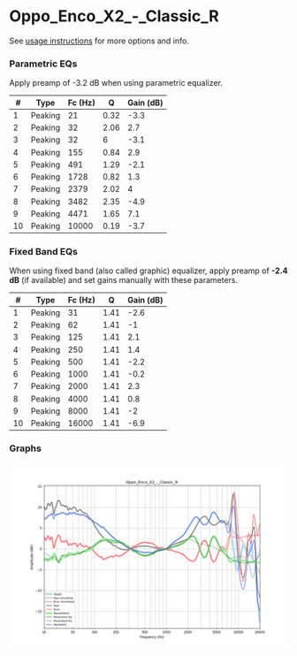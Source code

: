 # Oppo_Enco_X2_-_Classic_R
See [usage instructions](https://github.com/jaakkopasanen/AutoEq#usage) for more options and info.

### Parametric EQs
Apply preamp of -3.2 dB when using parametric equalizer.

|   # | Type    |   Fc (Hz) |    Q |   Gain (dB) |
|-----|---------|-----------|------|-------------|
|   1 | Peaking |        21 | 0.32 |        -3.3 |
|   2 | Peaking |        32 | 2.06 |         2.7 |
|   3 | Peaking |        32 | 6    |        -3.1 |
|   4 | Peaking |       155 | 0.84 |         2.9 |
|   5 | Peaking |       491 | 1.29 |        -2.1 |
|   6 | Peaking |      1728 | 0.82 |         1.3 |
|   7 | Peaking |      2379 | 2.02 |         4   |
|   8 | Peaking |      3482 | 2.35 |        -4.9 |
|   9 | Peaking |      4471 | 1.65 |         7.1 |
|  10 | Peaking |     10000 | 0.19 |        -3.7 |

### Fixed Band EQs
When using fixed band (also called graphic) equalizer, apply preamp of **-2.4 dB** (if available) and set gains manually with these parameters.

|   # | Type    |   Fc (Hz) |    Q |   Gain (dB) |
|-----|---------|-----------|------|-------------|
|   1 | Peaking |        31 | 1.41 |        -2.6 |
|   2 | Peaking |        62 | 1.41 |        -1   |
|   3 | Peaking |       125 | 1.41 |         2.1 |
|   4 | Peaking |       250 | 1.41 |         1.4 |
|   5 | Peaking |       500 | 1.41 |        -2.2 |
|   6 | Peaking |      1000 | 1.41 |        -0.2 |
|   7 | Peaking |      2000 | 1.41 |         2.3 |
|   8 | Peaking |      4000 | 1.41 |         0.8 |
|   9 | Peaking |      8000 | 1.41 |        -2   |
|  10 | Peaking |     16000 | 1.41 |        -6.9 |

### Graphs
![](./Oppo_Enco_X2_-_Classic_R.png)
